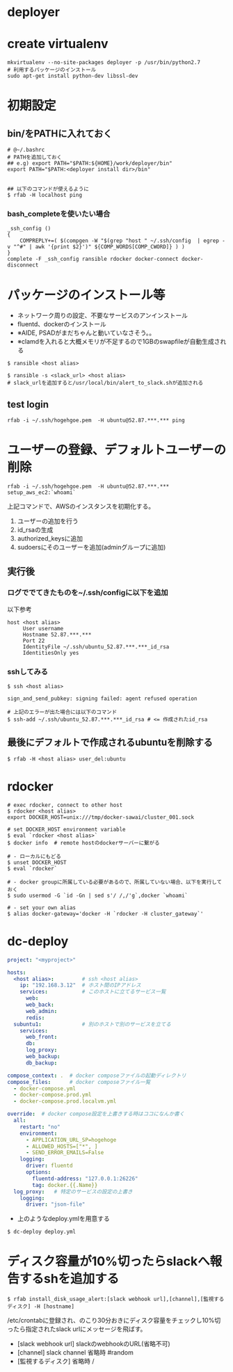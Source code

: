 # deployer
# create virtualenv

``` shell
mkvirtualenv --no-site-packages deployer -p /usr/bin/python2.7
# 利用するパッケージのインストール
sudo apt-get install python-dev libssl-dev
```

# 初期設定
## bin/をPATHに入れておく
``` shell
# @~/.bashrc
# PATHを追加しておく
## e.g) export PATH="$PATH:${HOME}/work/deployer/bin"
export PATH="$PATH:<deployer install dir>/bin"


## 以下のコマンドが使えるように
$ rfab -H localhost ping
```

### bash_completeを使いたい場合

``` shell
_ssh_config ()
{
    COMPREPLY+=( $(compgen -W "$(grep "host " ~/.ssh/config  | egrep -v "^#" | awk '{print $2}')" ${COMP_WORDS[COMP_CWORD]} ) )
}
complete -F _ssh_config ransible rdocker docker-connect docker-disconnect
```

# パッケージのインストール等
- ネットワーク周りの設定、不要なサービスのアンインストール
- fluentd、dockerのインストール
- ※AIDE, PSADがまだちゃんと動いていなさそう。。
- ※clamdを入れると大概メモリが不足するので1GBのswapfileが自動生成される
```
$ ransible <host alias>

$ ransible -s <slack_url> <host alias>
# slack_urlを追加すると/usr/local/bin/alert_to_slack.shが追加される
```

## test login
```
rfab -i ~/.ssh/hogehgoe.pem  -H ubuntu@52.87.***.*** ping
```

# ユーザーの登録、デフォルトユーザーの削除
```
rfab -i ~/.ssh/hogehgoe.pem  -H ubuntu@52.87.***.*** setup_aws_ec2:`whoami`
```
上記コマンドで、AWSのインスタンスを初期化する。
1. ユーザーの追加を行う
2. id_rsaの生成
3. authorized_keysに追加
4. sudoersにそのユーザーを追加(adminグループに追加)


## 実行後
### ログででてきたものを~/.ssh/configに以下を追加
以下参考

```
host <host alias>
     User username
     Hostname 52.87.***.***
     Port 22
     IdentityFile ~/.ssh/ubuntu_52.87.***.***_id_rsa
     IdentitiesOnly yes
```

### sshしてみる
```
$ ssh <host alias>

sign_and_send_pubkey: signing failed: agent refused operation

# 上記のエラーが出た場合には以下のコマンド
$ ssh-add ~/.ssh/ubuntu_52.87.***.***_id_rsa # <= 作成されたid_rsa
```


## 最後にデフォルトで作成されるubuntuを削除する
```
$ rfab -H <host alias> user_del:ubuntu
```

# rdocker
``` shell
# exec rdocker, connect to other host
$ rdocker <host alias>
export DOCKER_HOST=unix:///tmp/docker-sawai/cluster_001.sock

# set DOCKER_HOST environment variable
$ eval `rdocker <host alias>`
$ docker info  # remote hostのdockerサーバーに繋がる

# - ローカルにもどる
$ unset DOCKER_HOST
$ eval `rdocker`

# - docker groupに所属している必要があるので、所属していない場合、以下を実行しておく
$ sudo usermod -G `id -Gn | sed s'/ /,/'g`,docker `whoami`

# - set your own alias
$ alias docker-gateway='docker -H `rdocker -H cluster_gateway`'
```

# dc-deploy

``` yaml
project: "<myproject>"

hosts:
  <host alias>:         # ssh <host alias>
    ip: "192.168.3.12"  # ホスト間のIPアドレス
    services:           # このホストに立てるサービス一覧
      web:
      web_back:
      web_admin:
      redis:
  subuntu1:             # 別のホストで別のサービスを立てる
    services:
      web_front:
      db:
      log_proxy:
      web_backup:
      db_backup:

compose_context: .  # docker composeファイルの起動ディレクトリ
compose_files:      # docker composeファイル一覧
  - docker-compose.yml
  - docker-compose.prod.yml
  - docker-compose.prod.localvm.yml

override:  # docker compose設定を上書きする時はココになんか書く
  all:
    restart: "no"
    environment:
      - APPLICATION_URL_SP=hogehoge
      - ALLOWED_HOSTS=["*", ]
      - SEND_ERROR_EMAILS=False
    logging:
      driver: fluentd
      options:
        fluentd-address: "127.0.0.1:26226"
        tag: docker.{{.Name}}
  log_proxy:   # 特定のサービスの設定の上書き
    logging:
      driver: "json-file"
```

- 上のようなdeploy.ymlを用意する

``` shell
$ dc-deploy deploy.yml
```

# ディスク容量が10%切ったらslackへ報告するshを追加する
```$ rfab install_disk_usage_alert:[slack webhook url],[channel],[監視するディスク] -H [hostname]```

/etc/crontabに登録され、のこり30分おきにディスク容量をチェックし10%切ったら指定されたslack urlにメッセージを飛ばす。
- [slack webhook url] slackのwebhookのURL(省略不可)
- [channel] slack channel 省略時 #random
- [監視するディスク] 省略時 /
